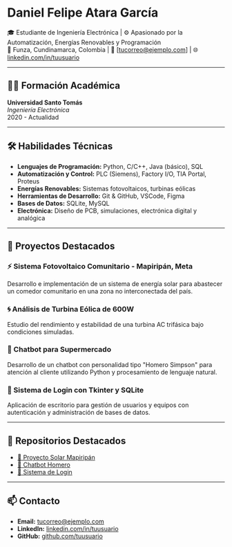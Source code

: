 # Daniel Felipe Atara García

🎓 Estudiante de Ingeniería Electrónica | ⚙️ Apasionado por la Automatización, Energías Renovables y Programación  
📍 Funza, Cundinamarca, Colombia | 📧 [tucorreo@ejemplo.com] | 🌐 [linkedin.com/in/tuusuario](https://linkedin.com/in/tuusuario)

---

## 🧑‍🎓 Formación Académica

**Universidad Santo Tomás**  
*Ingeniería Electrónica*  
2020 - Actualidad

---

## 🛠️ Habilidades Técnicas

- **Lenguajes de Programación:** Python, C/C++, Java (básico), SQL
- **Automatización y Control:** PLC (Siemens), Factory I/O, TIA Portal, Proteus
- **Energías Renovables:** Sistemas fotovoltaicos, turbinas eólicas
- **Herramientas de Desarrollo:** Git & GitHub, VSCode, Figma
- **Bases de Datos:** SQLite, MySQL
- **Electrónica:** Diseño de PCB, simulaciones, electrónica digital y analógica

---

## 🧪 Proyectos Destacados

### ⚡ Sistema Fotovoltaico Comunitario - Mapiripán, Meta
Desarrollo e implementación de un sistema de energía solar para abastecer un comedor comunitario en una zona no interconectada del país.

### 🌀 Análisis de Turbina Eólica de 600W
Estudio del rendimiento y estabilidad de una turbina AC trifásica bajo condiciones simuladas.

### 🤖 Chatbot para Supermercado
Desarrollo de un chatbot con personalidad tipo "Homero Simpson" para atención al cliente utilizando Python y procesamiento de lenguaje natural.

### 🔐 Sistema de Login con Tkinter y SQLite
Aplicación de escritorio para gestión de usuarios y equipos con autenticación y administración de bases de datos.

---

## 📂 Repositorios Destacados

- [📁 Proyecto Solar Mapiripán](https://github.com/tuusuario/proyecto-solar-mapiripan)
- [🤖 Chatbot Homero](https://github.com/tuusuario/chatbot-supermercado)
- [🔐 Sistema de Login](https://github.com/tuusuario/sistema-login-tkinter)

---

## 📫 Contacto

- **Email:** tucorreo@ejemplo.com  
- **LinkedIn:** [linkedin.com/in/tuusuario](https://linkedin.com/in/tuusuario)  
- **GitHub:** [github.com/tuusuario](https://github.com/tuusuario)
